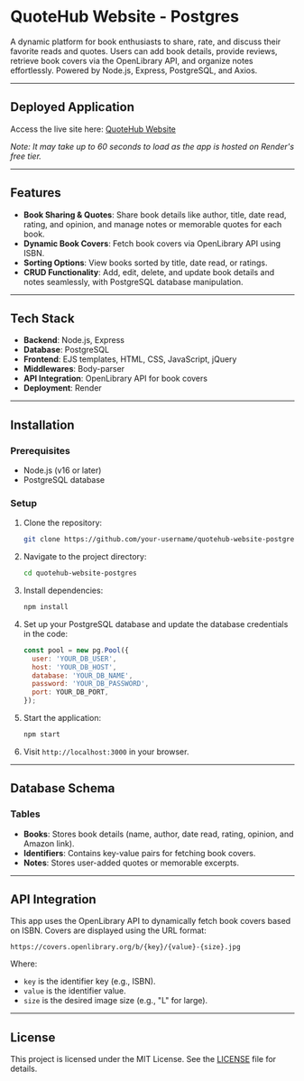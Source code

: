 # QuoteHub Website - Postgres

A dynamic platform for book enthusiasts to share, rate, and discuss their favorite reads and quotes. Users can add book details, provide reviews, retrieve book covers via the OpenLibrary API, and organize notes effortlessly. Powered by Node.js, Express, PostgreSQL, and Axios.

---

## **Deployed Application**

Access the live site here: [QuoteHub Website](https://quotehub-website-postgres.onrender.com)

*Note: It may take up to 60 seconds to load as the app is hosted on Render's free tier.*

---

## **Features**

- **Book Sharing & Quotes**: Share book details like author, title, date read, rating, and opinion, and manage notes or memorable quotes for each book.
- **Dynamic Book Covers**: Fetch book covers via OpenLibrary API using ISBN.
- **Sorting Options**: View books sorted by title, date read, or ratings.
- **CRUD Functionality**: Add, edit, delete, and update book details and notes seamlessly, with PostgreSQL database manipulation.

---

## **Tech Stack**

- **Backend**: Node.js, Express
- **Database**: PostgreSQL
- **Frontend**: EJS templates, HTML, CSS, JavaScript, jQuery
- **Middlewares**: Body-parser
- **API Integration**: OpenLibrary API for book covers
- **Deployment**: Render

---

## **Installation**

### **Prerequisites**

- Node.js (v16 or later)
- PostgreSQL database

### **Setup**

1. Clone the repository:
   ```bash
   git clone https://github.com/your-username/quotehub-website-postgres.git
   ```
2. Navigate to the project directory:
   ```bash
   cd quotehub-website-postgres
   ```
3. Install dependencies:
   ```bash
   npm install
   ```
4. Set up your PostgreSQL database and update the database credentials in the code:
   ```javascript
   const pool = new pg.Pool({
     user: 'YOUR_DB_USER',
     host: 'YOUR_DB_HOST',
     database: 'YOUR_DB_NAME',
     password: 'YOUR_DB_PASSWORD',
     port: YOUR_DB_PORT,
   });
   ```
5. Start the application:
   ```bash
   npm start
   ```
6. Visit `http://localhost:3000` in your browser.

---

## **Database Schema**

### **Tables**

- **Books**: Stores book details (name, author, date read, rating, opinion, and Amazon link).
- **Identifiers**: Contains key-value pairs for fetching book covers.
- **Notes**: Stores user-added quotes or memorable excerpts.

---

## **API Integration**

This app uses the OpenLibrary API to dynamically fetch book covers based on ISBN. Covers are displayed using the URL format:

```
https://covers.openlibrary.org/b/{key}/{value}-{size}.jpg
```

Where:

- `key` is the identifier key (e.g., ISBN).
- `value` is the identifier value.
- `size` is the desired image size (e.g., "L" for large).

---

## **License**

This project is licensed under the MIT License. See the [LICENSE](LICENSE) file for details.

